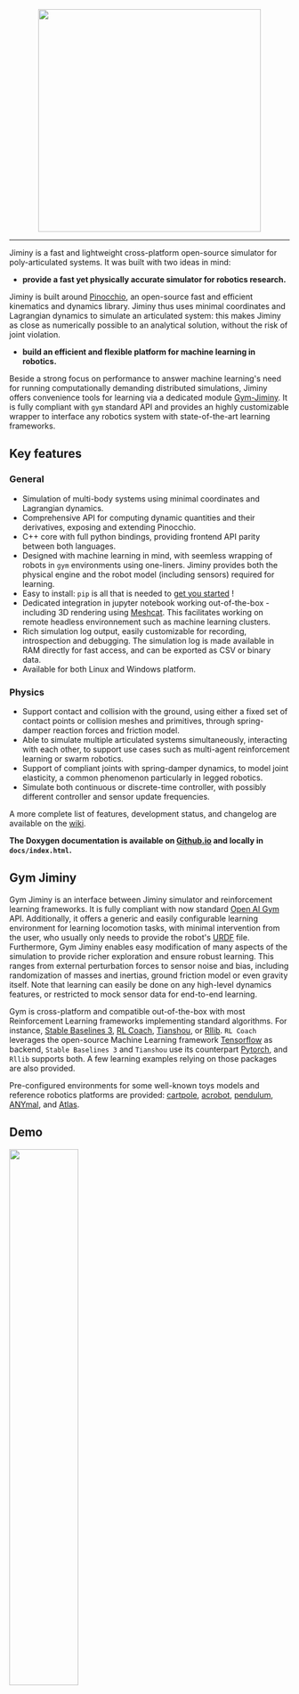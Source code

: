 <div align="center">
  <a href="#"><img width="400px" height="auto" src="https://raw.github.com/Wandercraft/jiminy/readme/jiminy_logo.svg"></a>
</div>

____


Jiminy is a fast and lightweight cross-platform open-source simulator for poly-articulated systems. It was built with two ideas in mind:

- **provide a fast yet physically accurate simulator for robotics research.**

Jiminy is built around [Pinocchio](https://github.com/stack-of-tasks/pinocchio), an open-source fast and efficient kinematics and dynamics library. Jiminy thus uses minimal coordinates and Lagrangian dynamics to simulate an articulated system: this makes Jiminy as close as numerically possible to an analytical solution, without the risk of joint violation.

- **build an efficient and flexible platform for machine learning in robotics.**

Beside a strong focus on performance to answer machine learning's need for running computationally demanding distributed simulations, Jiminy offers convenience tools for learning via a dedicated module [Gym-Jiminy](#gym-jiminy). It is fully compliant with `gym` standard API and provides an highly customizable wrapper to interface any robotics system with state-of-the-art learning frameworks.

## Key features

### General

- Simulation of multi-body systems using minimal coordinates and Lagrangian dynamics.
- Comprehensive API for computing dynamic quantities and their derivatives, exposing and extending Pinocchio.
- C++ core with full python bindings, providing frontend API parity between both languages.
- Designed with machine learning in mind, with seemless wrapping of robots in `gym` environments using one-liners. Jiminy provides both the physical engine and the robot model (including sensors) required for learning.
- Easy to install: `pip` is all that is needed to [get you started](#getting-started) !
- Dedicated integration in jupyter notebook working out-of-the-box - including 3D rendering using [Meshcat](https://github.com/rdeits/MeshCat.jl). This facilitates working on remote headless environnement such as machine learning clusters.
- Rich simulation log output, easily customizable for recording, introspection and debugging. The simulation log is made available in RAM directly for fast access, and can be exported as CSV or binary data.
- Available for both Linux and Windows platform.

### Physics

- Support contact and collision with the ground, using either a fixed set of contact points or collision meshes and primitives, through spring-damper reaction forces and friction model.
- Able to simulate multiple articulated systems simultaneously, interacting with each other, to support use cases such as multi-agent reinforcement learning or swarm robotics.
- Support of compliant joints with spring-damper dynamics, to model joint elasticity, a common phenomenon particularly in legged robotics.
- Simulate both continuous or discrete-time controller, with possibly different controller and sensor update frequencies.

A more complete list of features, development status, and changelog are available on the [wiki](https://github.com/Wandercraft/jiminy/wiki).

**The Doxygen documentation is available on [Github.io](https://wandercraft.github.io/jiminy/) and locally in `docs/index.html`.**

## Gym Jiminy

Gym Jiminy is an interface between Jiminy simulator and reinforcement learning frameworks. It is fully compliant with now standard [Open AI Gym](https://github.com/openai/gym) API. Additionally, it offers a generic and easily configurable learning environment for learning locomotion tasks, with minimal intervention from the user, who usually only needs to provide the robot's [URDF](https://wiki.ros.org/urdf) file. Furthermore, Gym Jiminy enables easy modification of many aspects of the simulation to provide richer exploration and ensure robust learning. This ranges from external perturbation forces to sensor noise and bias, including randomization of masses and inertias, ground friction model or even gravity itself. Note that learning can
easily be done on any high-level dynamics features, or restricted to mock sensor data for end-to-end learning.

Gym is cross-platform and compatible out-of-the-box with most Reinforcement Learning frameworks implementing standard algorithms. For instance, [Stable Baselines 3](https://github.com/DLR-RM/stable-baselines3), [RL Coach](https://github.com/NervanaSystems/coach), [Tianshou](https://github.com/thu-ml/tianshou), or [Rllib](https://github.com/ray-project/ray). `RL Coach` leverages the open-source Machine Learning framework [Tensorflow](https://github.com/tensorflow/tensorflow) as backend, `Stable Baselines 3` and  `Tianshou` use its counterpart [Pytorch](https://pytorch.org/), and `Rllib` supports both. A few learning examples relying on those packages are also provided.

Pre-configured environments for some well-known toys models and reference robotics platforms are provided: [cartpole](https://gym.openai.com/envs/CartPole-v1/), [acrobot](https://gym.openai.com/envs/Acrobot-v1/), [pendulum](https://gym.openai.com/envs/Pendulum-v0/), [ANYmal](https://www.anymal-research.org/#getting-started), and [Atlas](https://www.bostondynamics.com/atlas).

## Demo

<a href="./examples/tutorial.ipynb"> <img src="https://raw.github.com/Wandercraft/jiminy/readme/jiminy_plot_log.png" alt="" width="49.7%"/> <img src="https://raw.github.com/Wandercraft/jiminy/readme/jiminy_viewer_open.png" alt="" width="49.7%"/>
<img src="https://raw.github.com/Wandercraft/jiminy/readme/jiminy_tensorboard_cartpole.png" alt="" width="100%"/>
<img src="https://raw.github.com/Wandercraft/jiminy/readme/jiminy_learning_acrobot.gif" alt="" width="49.7%"/> <img src="https://raw.github.com/Wandercraft/jiminy/readme/jiminy_learning_cartpole.gif" alt="" width="49.7%"/> </a>

## Getting started

Jiminy is compatible with Linux and Windows and supports Python3.6+. Jiminy is distributed on PyPi for Python 3.6/3.7/3.8 on Linux and Windows, and can be installed using `pip`:

```bash
python -m pip install jiminy_py
```

Detailed installation instructions, including building from source, are available [here](./INSTALL.md).
